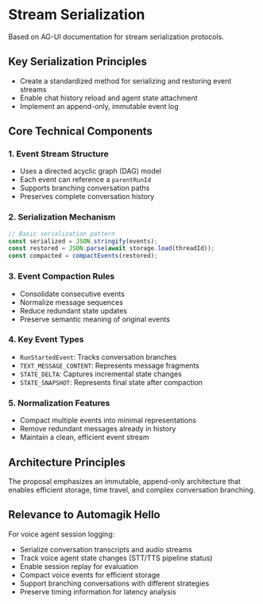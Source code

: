 # Stream Serialization

Based on AG-UI documentation for stream serialization protocols.

## Key Serialization Principles
- Create a standardized method for serializing and restoring event streams
- Enable chat history reload and agent state attachment
- Implement an append-only, immutable event log

## Core Technical Components

### 1. Event Stream Structure
- Uses a directed acyclic graph (DAG) model
- Each event can reference a `parentRunId`
- Supports branching conversation paths
- Preserves complete conversation history

### 2. Serialization Mechanism
```typescript
// Basic serialization pattern
const serialized = JSON.stringify(events);
const restored = JSON.parse(await storage.load(threadId));
const compacted = compactEvents(restored);
```

### 3. Event Compaction Rules
- Consolidate consecutive events
- Normalize message sequences
- Reduce redundant state updates
- Preserve semantic meaning of original events

### 4. Key Event Types
- `RunStartedEvent`: Tracks conversation branches
- `TEXT_MESSAGE_CONTENT`: Represents message fragments
- `STATE_DELTA`: Captures incremental state changes
- `STATE_SNAPSHOT`: Represents final state after compaction

### 5. Normalization Features
- Compact multiple events into minimal representations
- Remove redundant messages already in history
- Maintain a clean, efficient event stream

## Architecture Principles
The proposal emphasizes an immutable, append-only architecture that enables efficient storage, time travel, and complex conversation branching.

## Relevance to Automagik Hello
For voice agent session logging:
- Serialize conversation transcripts and audio streams
- Track voice agent state changes (STT/TTS pipeline status)
- Enable session replay for evaluation
- Compact voice events for efficient storage
- Support branching conversations with different strategies
- Preserve timing information for latency analysis